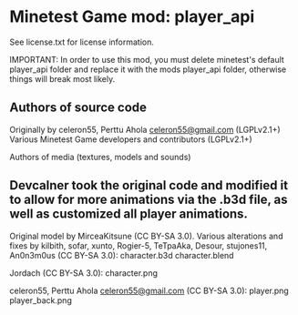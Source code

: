 Minetest Game mod: player_api
=============================
See license.txt for license information.

IMPORTANT: In order to use this mod, you must delete minetest's default player_api folder
and replace it with the mods player_api folder, otherwise things will break most likely.

Authors of source code
----------------------
Originally by celeron55, Perttu Ahola <celeron55@gmail.com> (LGPLv2.1+)
Various Minetest Game developers and contributors (LGPLv2.1+)

Authors of media (textures, models and sounds)

Devcalner took the original code and modified it to allow for more animations via the .b3d file,
as well as customized all player animations.
----------------------------------------------
Original model by MirceaKitsune (CC BY-SA 3.0).
Various alterations and fixes by kilbith, sofar, xunto, Rogier-5, TeTpaAka, Desour,
stujones11, An0n3m0us (CC BY-SA 3.0):
  character.b3d
  character.blend

Jordach (CC BY-SA 3.0):
  character.png

celeron55, Perttu Ahola <celeron55@gmail.com> (CC BY-SA 3.0):
  player.png
  player_back.png
